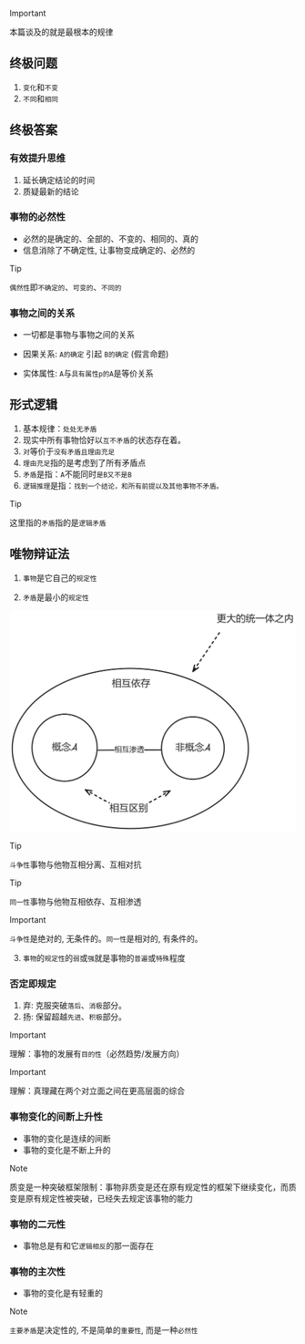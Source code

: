 > [!IMPORTANT]
> 本篇谈及的就是最根本的规律

## 终极问题

1. `变化`和`不变`
2. `不同`和`相同`

## 终极答案

### 有效提升思维

1. 延长确定结论的时间
2. 质疑最新的结论

### 事物的必然性

- 必然的是确定的、全部的、不变的、相同的、真的
- 信息消除了不确定性, 让事物变成确定的、必然的

> [!TIP]
> `偶然性`即`不确定的`、`可变的`、`不同的`

### 事物之间的关系

- 一切都是事物与事物之间的关系

- 因果关系: `A的确定` 引起 `B的确定` (假言命题)
- 实体属性: `A`与`具有属性p的A`是等价关系 

## 形式逻辑

1. 基本规律：`处处无矛盾`
2. 现实中所有事物恰好以`互不矛盾`的状态存在着。
3. `对`等价于`没有矛盾且理由充足`
4. `理由充足`指的是考虑到了所有矛盾点
5. `矛盾`是指：`A`不能同时`是B又不是B`
6. `逻辑推理`是指：`找到一个结论，和所有前提以及其他事物不矛盾。`

> [!TIP]
> 这里指的`矛盾`指的是`逻辑矛盾`

## 唯物辩证法

1. `事物`是它自己的`规定性`

2. `矛盾`是最小的`规定性`

<img src="../images/conflict.png" width="900">

> [!TIP]
> `斗争性`事物与他物互相分离、互相对抗

> [!TIP]
> `同一性`事物与他物互相依存、互相渗透

> [!IMPORTANT]
> `斗争性`是绝对的, 无条件的。`同一性`是相对的, 有条件的。

3. `事物`的`规定性`的`弱`或`强`就是事物的`普遍`或`特殊`程度

### 否定即规定

1. 弃: 克服突破`落后`、`消极`部分。
2. 扬: 保留超越`先进`、`积极`部分。

> [!IMPORTANT]
> 理解：事物的发展有`目的性`（必然趋势/发展方向）

> [!IMPORTANT]
> 理解：真理藏在两个对立面之间在更高层面的综合

### 事物变化的间断上升性

- 事物的变化是连续的间断
- 事物的变化是不断上升的

> [!NOTE]
> 质变是一种突破框架限制：事物非质变是还在原有规定性的框架下继续变化，而质变是原有规定性被突破，已经失去规定该事物的能力

### 事物的二元性

- 事物总是有和它`逻辑相反`的那一面存在

### 事物的主次性

- 事物的变化是有轻重的

> [!NOTE]
> `主要矛盾`是决定性的, 不是简单的`重要性`, 而是一种`必然性`
